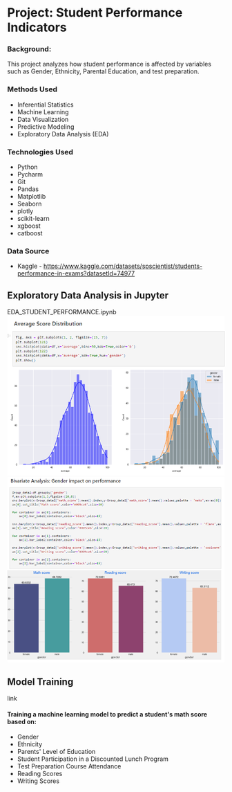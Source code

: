 # Project: Student Performance Indicators
### Background:
This project analyzes how student performance is affected by variables such as Gender, Ethnicity, Parental Education, and test preparation.  
### Methods Used
* Inferential Statistics
* Machine Learning
* Data Visualization
* Predictive Modeling
* Exploratory Data Analysis (EDA)

### Technologies Used
* Python
* Pycharm
* Git
* Pandas
* Matplotlib
* Seaborn
* plotly 
* scikit-learn 
* xgboost 
* catboost

### Data Source
* Kaggle - https://www.kaggle.com/datasets/spscientist/students-performance-in-exams?datasetId=74977

## Exploratory Data Analysis in Jupyter
EDA_STUDENT_PERFORMANCE.ipynb
![img.png](img.png)
![img_1.png](img_1.png)

## Model Training
link 
#### Training a machine learning model to predict a student's math score based on:
  - Gender
  - Ethnicity	
  - Parents' Level of Education
  - Student Participation in a Discounted Lunch Program
  - Test Preparation Course Attendance
  - Reading Scores 
  - Writing Scores